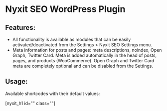 # Nyxit SEO WordPress Plugin

## Features:

- All functionality is available as modules that can be easily activated/deactivated from the Settings > Nyxit SEO Settings menu.
- Meta information for posts and pages: meta descriptions, noindex, Open Graph, Twitter Card. Meta is added automatically in the head of posts, pages, and products (WooCommerce). Open Graph and Twitter Card meta are completely optional and can be disabled from the Settings.

## Usage:

Available shortcodes with their default values:

[nyxit_h1 id="" class=""]